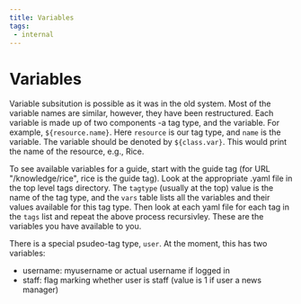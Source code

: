 ```yaml
---
title: Variables
tags:
 - internal
---
```


# Variables

Variable subsitution is possible as it was in the old system. Most of the variable names are similar, however, they have been restructured. Each variable is made up of two components -a tag type, and the variable. For example, `${resource.name}`. Here `resource` is our tag type, and `name` is the variable. The variable should be denoted by `${class.var}`. This would print the name of the resource, e.g., Rice.

To see available variables for a guide, start with the guide tag (for URL "/knowledge/rice", rice is the guide tag). Look at the appropriate .yaml file in the top level tags directory. The `tagtype` (usually at the top) value is the name of the tag type, and the `vars` table lists all the variables and their values available for this tag type. Then look at each yaml file for each tag in the `tags` list and repeat the above process recursivley. These are the variables you have available to you. 

There is a special psudeo-tag type, `user`. At the moment, this has two variables:

* username: myusername or actual username if logged in
* staff: flag marking whether user is staff (value is 1 if user a news manager)

